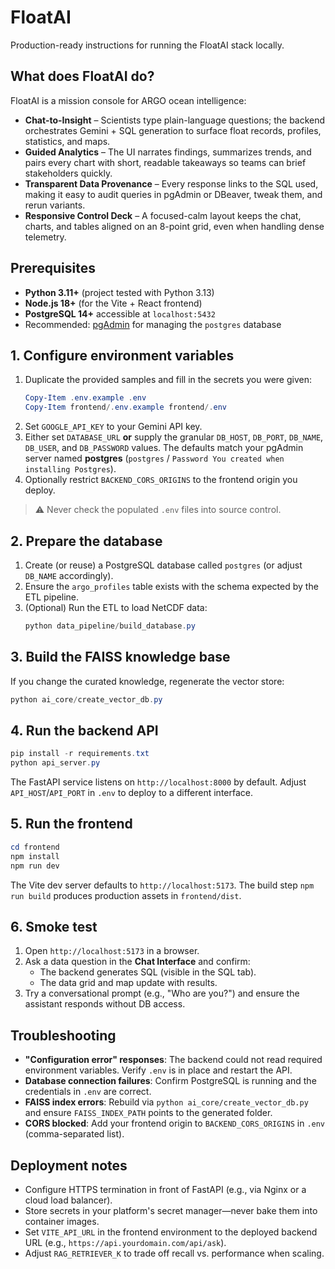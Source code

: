 # FloatAI

Production-ready instructions for running the FloatAI stack locally.

## What does FloatAI do?

FloatAI is a mission console for ARGO ocean intelligence:

- **Chat-to-Insight** – Scientists type plain-language questions; the backend orchestrates Gemini + SQL generation to surface float records, profiles, statistics, and maps.
- **Guided Analytics** – The UI narrates findings, summarizes trends, and pairs every chart with short, readable takeaways so teams can brief stakeholders quickly.
- **Transparent Data Provenance** – Every response links to the SQL used, making it easy to audit queries in pgAdmin or DBeaver, tweak them, and rerun variants.
- **Responsive Control Deck** – A focused-calm layout keeps the chat, charts, and tables aligned on an 8-point grid, even when handling dense telemetry.

## Prerequisites

- **Python 3.11+** (project tested with Python 3.13)
- **Node.js 18+** (for the Vite + React frontend)
- **PostgreSQL 14+** accessible at `localhost:5432`
- Recommended: [pgAdmin](https://www.pgadmin.org/) for managing the `postgres` database

## 1. Configure environment variables

1. Duplicate the provided samples and fill in the secrets you were given:
   ```powershell
   Copy-Item .env.example .env
   Copy-Item frontend/.env.example frontend/.env
   ```
2. Set `GOOGLE_API_KEY` to your Gemini API key.
3. Either set `DATABASE_URL` **or** supply the granular `DB_HOST`, `DB_PORT`, `DB_NAME`, `DB_USER`, and `DB_PASSWORD` values. The defaults match your pgAdmin server named **postgres** (`postgres` / `Password You created when installing Postgres`).
4. Optionally restrict `BACKEND_CORS_ORIGINS` to the frontend origin you deploy.

> ⚠️ Never check the populated `.env` files into source control.

## 2. Prepare the database

1. Create (or reuse) a PostgreSQL database called `postgres` (or adjust `DB_NAME` accordingly).
2. Ensure the `argo_profiles` table exists with the schema expected by the ETL pipeline.
3. (Optional) Run the ETL to load NetCDF data:
   ```powershell
   python data_pipeline/build_database.py
   ```

## 3. Build the FAISS knowledge base

If you change the curated knowledge, regenerate the vector store:
```powershell
python ai_core/create_vector_db.py
```

## 4. Run the backend API

```powershell
pip install -r requirements.txt
python api_server.py
```

The FastAPI service listens on `http://localhost:8000` by default. Adjust `API_HOST`/`API_PORT` in `.env` to deploy to a different interface.

## 5. Run the frontend

```powershell
cd frontend
npm install
npm run dev
```

The Vite dev server defaults to `http://localhost:5173`. The build step `npm run build` produces production assets in `frontend/dist`.

## 6. Smoke test

1. Open `http://localhost:5173` in a browser.
2. Ask a data question in the **Chat Interface** and confirm:
   - The backend generates SQL (visible in the SQL tab).
   - The data grid and map update with results.
3. Try a conversational prompt (e.g., "Who are you?") and ensure the assistant responds without DB access.

## Troubleshooting

- **"Configuration error" responses**: The backend could not read required environment variables. Verify `.env` is in place and restart the API.
- **Database connection failures**: Confirm PostgreSQL is running and the credentials in `.env` are correct.
- **FAISS index errors**: Rebuild via `python ai_core/create_vector_db.py` and ensure `FAISS_INDEX_PATH` points to the generated folder.
- **CORS blocked**: Add your frontend origin to `BACKEND_CORS_ORIGINS` in `.env` (comma-separated list).

## Deployment notes

- Configure HTTPS termination in front of FastAPI (e.g., via Nginx or a cloud load balancer).
- Store secrets in your platform's secret manager—never bake them into container images.
- Set `VITE_API_URL` in the frontend environment to the deployed backend URL (e.g., `https://api.yourdomain.com/api/ask`).
- Adjust `RAG_RETRIEVER_K` to trade off recall vs. performance when scaling.
